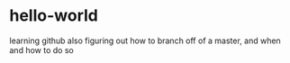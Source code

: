 # hello-world
learning github
also figuring out how to branch off of a master, and when and how to do so

